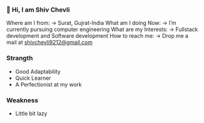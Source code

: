 ### 👋 Hi, I am Shiv Chevli 

Where am I from: -> Surat, Gujrat-India
What am I doing Now: -> I’m currently pursuing computer engineering
What are my Interests: -> Fullstack development and Software development 
How to reach me: -> Drop me a mail at shivchevli9212@gmail.com

### Strangth

<ul>
 <li>Good Adaptability</li>
<li>Quick Learner</li>
<li>A Perfectionist at my work</li>
</ul>

### Weakness

<ul>
<li>Little bit lazy</li>
</ul>


<!--
**ShivChevli/ShivChevli** is a ✨ _special_ ✨ repository because its `README.md` (this file) appears on your GitHub profile.

Here are some ideas to get you started:

- 🔭 I’m currently working on ...
- 🌱 I’m currently learning ...
- 👯 I’m looking to collaborate on ...
- 🤔 I’m looking for help with ...
- 💬 Ask me about ...
- 😄 Pronouns: ...
- ⚡ Fun fact: ...
-->
